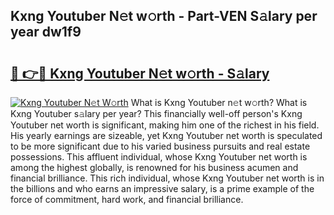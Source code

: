 ## Kxng Youtuber N𝚎t w𝚘rth - Part-VEN S𝚊lary per year dw1f9

# <h2><a href="http://gc574y.nevu.top/?p=Kxng+Youtuber">🔗 👉🔴 Kxng Youtuber N𝚎t w𝚘rth - S𝚊lary</a></h2>

[![Kxng Youtuber N𝚎t W𝚘rth](https://i.imgur.com/Oavwk0R.jpeg)](http://gc574y.nevu.top/?p=Kxng+Youtuber)
What is Kxng Youtuber n𝚎t w𝚘rth? What is Kxng Youtuber s𝚊lary per year?
This financially well-off person's Kxng Youtuber net worth is significant, making him one of the richest in his field. His yearly earnings are sizeable, yet Kxng Youtuber net worth is speculated to be more significant due to his varied business pursuits and real estate possessions. This affluent individual, whose Kxng Youtuber net worth is among the highest globally, is renowned for his business acumen and financial brilliance. This rich individual, whose Kxng Youtuber net worth is in the billions and who earns an impressive salary, is a prime example of the force of commitment, hard work, and financial brilliance.
